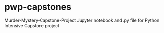 # pwp-capstones
Murder-Mystery-Capstone-Project
Jupyter notebook and .py file for Python Intensive Capstone project

